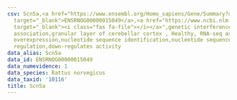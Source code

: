 ```yaml
---
csv: Scn5a,<a href="https://www.ensembl.org/Homo_sapiens/Gene/Summary?db=core;g=ENSRNOG00000015049"
  target="_blank">ENSRNOG00000015049</a>,<a href="https://www.ncbi.nlm.nih.gov/pubmed/30467350"
  target="_blank"><i class="fas fa-file"></i></a>",genetic interference,functional
  association,granular layer of cerebellar cortex , Healthy, RNA-seq assay, hsf-1
  overexpression,nucleotide sequence identification,nucleotide sequence identification,transcriptional
  regulation,down-regulates activity
data_alias: Scn5a
data_id: ENSRNOG00000015049
data_numevidence: 1
data_species: Rattus norvegicus
data_taxid: '10116'
title: Scn5a
---
```

